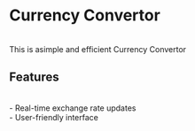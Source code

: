 # Currency Convertor 
<br>
This is asimple and efficient Currency Convertor

## Features 
<br>
- Real-time exchange rate updates
<br>
- User-friendly interface